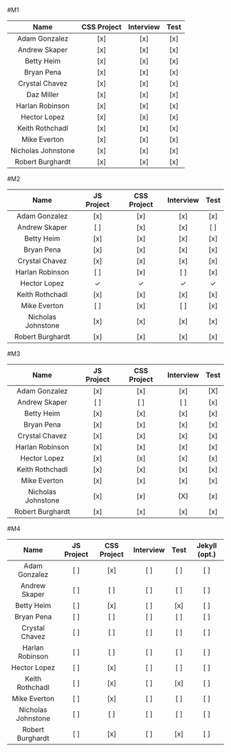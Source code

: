 #M1

Name                | CSS Project | Interview | Test |
:------------------:|:-----------:|:---------:|:----:|
Adam Gonzalez       | [x]         | [x]       | [x]  |
Andrew Skaper       | [x]         | [x]       | [x]  |
Betty Heim          | [x]         | [x]       | [x]  |
Bryan Pena          | [x]         | [x]       | [x]  |
Crystal Chavez      | [x]         | [x]       | [x]  |
Daz Miller          | [x]         | [x]       | [x]  |
Harlan Robinson     | [x]         | [x]       | [x]  |
Hector Lopez        | [x]         | [x]       | [x]  |
Keith Rothchadl     | [x]         | [x]       | [x]  |
Mike Everton        | [x]         | [x]       | [x]  |
Nicholas Johnstone  | [x]         | [x]       | [x]  |
Robert Burghardt    | [x]         | [x]       | [x]  |

#M2

Name                | JS Project | CSS Project | Interview | Test |
:------------------:|:----------:|:-----------:|:---------:|:----:|
Adam Gonzalez       | [x]        | [x]         | [x]       | [x]  |
Andrew Skaper       | [ ]        | [x]         | [x]       | [ ]  |
Betty Heim          | [x]        | [x]         | [x]       | [x]  |
Bryan Pena          | [x]        | [x]         | [x]       | [x]  |
Crystal Chavez      | [x]        | [x]         | [x]       | [x]  |
Harlan Robinson     | [ ]        | [x]         | [ ]       | [x]  |
Hector Lopez        | ✓        | ✓         | ✓       | ✓  |
Keith Rothchadl     | [x]        | [x]         | [x]       | [x]  |
Mike Everton        | [ ]        | [x]         | [ ]       | [x]  |
Nicholas Johnstone  | [x]        | [x]         | [x]       | [x]  |
Robert Burghardt    | [x]        | [x]         | [x]       | [x]  |

#M3

Name                | JS Project | CSS Project | Interview | Test |
:------------------:|:----------:|:-----------:|:---------:|:----:|
Adam Gonzalez       | [x]        | [x]         | [x]       | [X]  |
Andrew Skaper       | [ ]        | [ ]         | [ ]       | [x]  |
Betty Heim          | [x]        | [x]         | [x]       | [x]  |
Bryan Pena          | [x]        | [x]         | [x]       | [x]  |
Crystal Chavez      | [x]        | [x]         | [x]       | [x]  |
Harlan Robinson     | [x]        | [x]         | [x]       | [x]  |
Hector Lopez        | [x]        | [x]         | [x]       | [x]  |
Keith Rothchadl     | [x]        | [x]         | [x]       | [x]  |
Mike Everton        | [x]        | [x]         | [x]       | [x]  |
Nicholas Johnstone  | [x]        | [x]         | [X]       | [x]  |
Robert Burghardt    | [x]        | [x]         | [x]       | [x]  |

#M4

Name                | JS Project | CSS Project | Interview | Test | Jekyll (opt.) |
:------------------:|:----------:|:-----------:|:---------:|:----:|:-------------:|
Adam Gonzalez       | [ ]        | [x]         | [ ]       | [ ]  | [ ]           |
Andrew Skaper       | [ ]        | [ ]         | [ ]       | [ ]  | [ ]           |
Betty Heim          | [ ]        | [x]         | [ ]       | [x]  | [ ]           |
Bryan Pena          | [ ]        | [ ]         | [ ]       | [ ]  | [ ]           |
Crystal Chavez      | [ ]        | [ ]         | [ ]       | [ ]  | [ ]           |
Harlan Robinson     | [ ]        | [ ]         | [ ]       | [ ]  | [ ]           |
Hector Lopez        | [ ]        | [x]         | [ ]       | [ ]  | [ ]           |
Keith Rothchadl     | [ ]        | [x]         | [ ]       | [x]  | [ ]           |
Mike Everton        | [ ]        | [x]         | [ ]       | [ ]  | [ ]           |
Nicholas Johnstone  | [ ]        | [ ]         | [ ]       | [ ]  | [ ]           |
Robert Burghardt    | [ ]        | [x]         | [ ]       | [x]  | [ ]           |
